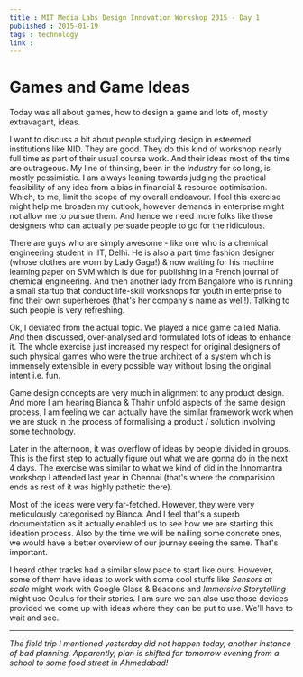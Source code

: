 ```yaml
---
title : MIT Media Labs Design Innovation Workshop 2015 - Day 1
published : 2015-01-19
tags : technology
link : 
---
```


# Games and Game Ideas

Today was all about games, how to design a game and lots of, mostly extravagant, ideas.

I want to discuss a bit about people studying design in esteemed institutions like NID. They are good. They do this kind of workshop nearly full time as part of their usual course work. And their ideas most of the time are outrageous. My line of thinking, been in the _industry_ for so long, is mostly pessimistic. I am always leaning towards judging the practical feasibility of any idea from a bias in financial & resource optimisation. Which, to me, limit the scope of my overall endeavour. I feel this exercise might help me broaden my outlook, however demands in enterprise might not allow me to pursue them. And hence we need more folks like those designers who can actually persuade people to go for the ridiculous.

There are guys who are simply awesome - like one who is a chemical engineering student in IIT, Delhi. He is also a part time fashion designer (whose clothes are worn by Lady Gaga!) & now waiting for his machine learning paper on SVM which is due for publishing in a French journal of chemical engineering. And then another lady from Bangalore who is running a small startup that conduct life-skill workshops for youth in enterprise to find their own superheroes (that's her company's name as well!). Talking to such people is very refreshing.

Ok, I deviated from the actual topic. We played a nice game called Mafia. And then discussed, over-analysed and formulated lots of ideas to enhance it. The whole exercise just increased my respect for original designers of such physical games who were the true architect of a system which is immensely extensible in every possible way without losing the original intent i.e. fun.

Game design concepts are very much in alignment to any product design. And more I am hearing Bianca & Thahir unfold aspects of the same design process, I am feeling we can actually have the similar framework work when we are stuck in the process of formalising a product / solution involving some technology.

Later in the afternoon, it was overflow of ideas by people divided in groups. This is the first step to actually figure out what we are gonna do in the next 4 days. The exercise was similar to what we kind of did in the Innomantra workshop I attended last year in Chennai (that's where the comparision ends as rest of it was highly pathetic there).

Most of the ideas were very far-fetched. However, they were very meticulously categorised by Bianca. And I feel that's a superb documentation as it actually enabled us to see how we are starting this ideation process. Also by the time we will be nailing some concrete ones, we would have a better overview of our journey seeing the same. That's important.

I heard other tracks had a similar slow pace to start like ours. However, some of them have ideas to work with some cool stuffs like _Sensors at scale_ might work with Google Glass & Beacons and _Immersive Storytelling_ might use Oculus for their stories. I am sure we can also use those devices provided we come up with ideas where they can be put to use. We'll have to wait and see.

---

_The field trip I mentioned yesterday did not happen today, another instance of bad planning. Apparently, plan is shifted for tomorrow evening from a school to some food street in Ahmedabad!_
